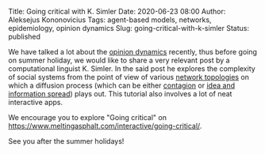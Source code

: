Title: Going critical with K. Simler
Date: 2020-06-23 08:00
Author: Aleksejus Kononovicius
Tags: agent-based models, networks, epidemiology, opinion dynamics
Slug: going-critical-with-k-simler
Status: published

We have talked a lot about the [opinion dynamics](/tag/opinion-dynamics/)
recently, thus before going on summer holiday, we would like to share a very
relevant post by a computational linguist K. Simler. In the said post he
explores the complexity of social systems from the point of view of various
[network topologies](/tag/networks/) on which a diffusion process
(which can be either [contagion](/tag/epidemiology/) or
[idea and information spread](/tag/opinion-dynamics/)) plays out. This tutorial
also involves a lot of neat interactive apps.

We encourage you to explore "Going critical" on
<https://www.meltingasphalt.com/interactive/going-critical/>.

See you after the summer holidays!
